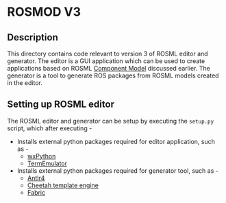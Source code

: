 ROSMOD V3
=========

Description
-----------
This directory contains code relevant to version 3 of ROSML editor and generator. The editor is a GUI application which can be used to create applications based on ROSML [Component Model](../../docs/ComponentModelOverview.md) discussed earlier. The generator is a tool to generate ROS packages from ROSML models created in the editor.

Setting up ROSML editor
-----------------------
The ROSML editor and generator can be setup by executing the `setup.py` script, which after executing -
  * Installs external python packages required for editor application, such as -
    - [wxPython](http://www.wxpython.org/)
    - [TermEmulator](https://pypi.python.org/pypi/TermEmulator)
  * Installs external python packages required for generator tool, such as -
    - [Antlr4](http://www.antlr.org/)
    - [Cheetah template engine](http://www.cheetahtemplate.org/)
    - [Fabric](http://www.fabfile.org/)

